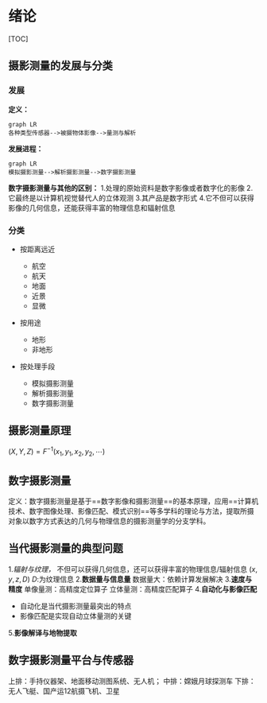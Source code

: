 # 绪论

[TOC]

## 摄影测量的发展与分类

### 发展

**定义：**

```mermaid
graph LR
各种类型传感器-->被摄物体影像-->量测与解析
```

**发展进程：**

```mermaid
graph LR
模拟摄影测量-->解析摄影测量-->数字摄影测量
```

**数字摄影测量与其他的区别：**
1.处理的原始资料是数字影像或者数字化的影像
2.它最终是以计算机视觉替代人的立体观测
3.其产品是数字形式
4.它不但可以获得影像的几何信息，还能获得丰富的物理信息和辐射信息

### 分类

* 按距离远近
  * 航空
  * 航天
  * 地面
  * 近景
  * 显微
* 按用途
  * 地形
  * 非地形  

* 按处理手段
  * 模拟摄影测量
  * 解析摄影测量
  * 数字摄影测量

## 摄影测量原理

$(X, Y, Z)= F^{-1}(x_{1}, y_{1}, x_{2}, y_{2},\cdots )$

## 数字摄影测量

定义：数字摄影测量是基于==数字影像和摄影测量==的基本原理，应用==计算机技术、数字图像处理、影像匹配、模式识别==等多学科的理论与方法，提取所摄对象以数字方式表达的几何与物理信息的摄影测量学的分支学科。

<!-- ```mermaid
graph LR

``` -->

## 当代摄影测量的典型问题

1.**辐射与纹理*，*
不但可以获得几何信息，还可以获得丰富的物理信息/辐射信息
$(x, y, z, D)$
$D$:为纹理信息
2.**数据量与信息量**
数据量大：依赖计算发展解决
3.**速度与精度**
单像量测：高精度定位算子
立体量测：高精度匹配算子
4.**自动化与影像匹配**

* 自动化是当代摄影测量最突出的特点
* 影像匹配是实现自动立体量测的关键

5.**影像解译与地物提取**

## 数字摄影测量平台与传感器

上排：手持仪器架、地面移动测图系统、无人机；
中排：嫦娥月球探测车
下排：无人飞艇、国产运12航摄飞机、卫星
